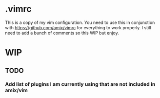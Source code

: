 # .vimrc
This is a copy of my vim configuration. You need to use this in conjunction with https://github.com/amix/vimrc for everything to work properly. I still need to add a bunch of comments so this WIP but enjoy.

# WIP
## TODO 
### Add list of plugins I am currently using that are not included in amix/vim
